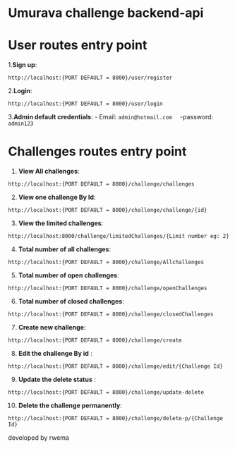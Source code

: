 #                             Umurava challenge backend-api

# User routes entry point


1.**Sign up**:  
   ```
   http://localhost:{PORT DEFAULT = 8000}/user/register
   ```
2.**Login**:    
```
http://localhost:{PORT DEFAULT = 8000}/user/login
```
3.**Admin default credentials**: 
         -  Email: 
         ```
         admin@hotmail.com  
         ```
         -password:
          ```
         admin123
         ```

     
# Challenges routes entry point

1. **View All challenges**:  
```
http://localhost:{PORT DEFAULT = 8000}/challenge/challenges
```
2. **View one challenge By Id**:  
```
http://localhost:{PORT DEFAULT = 8000}/challenge/challenge/{id}
```
3. **View the limited challenges**:  
```
http://localhost:8000/challenge/limitedChallenges/{Limit number eg: 2}
```
4. **Total number of all challenges**: 
 ```
 http://localhost:{PORT DEFAULT = 8000}/challenge/Allchallenges 
 ```
5. **Total number of open challenges**:  
```
http://localhost:{PORT DEFAULT = 8000}/challenge/openChallenges
```
6. **Total number of closed challenges**: 
```
http://localhost:{PORT DEFAULT = 8000}/challenge/closedChallenges
```
7. **Create new challenge**: 
```
http://localhost:{PORT DEFAULT = 8000}/challenge/create
```
8. **Edit the challenge By id** : 
```
http://localhost:{PORT DEFAULT = 8000}/challenge/edit/{Challenge Id}
```
9. **Update the delete status** : 
```
http://localhost:{PORT DEFAULT = 8000}/challenge/update-delete
```
10. **Delete the challenge permanently**:   
```
http://localhost:{PORT DEFAULT = 8000}/challenge/delete-p/{Challenge Id}
```


 developed by rwema 
